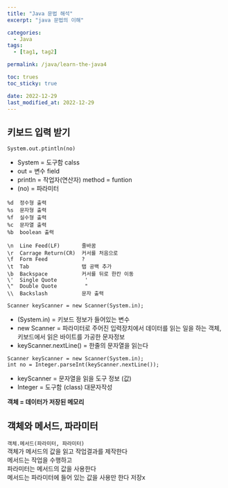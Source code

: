 ```yaml
---
title: "Java 문법 해석"
excerpt: "java 문법의 이해"

categories:
  - Java
tags:
  - [tag1, tag2]

permalink: /java/learn-the-java4

toc: trues
toc_sticky: true

date: 2022-12-29
last_modified_at: 2022-12-29
---
```

## 키보드 입력 받기

`System.out.ptintln(no)`
- System = 도구함 calss
- out = 변수 field
- println = 작업자(연산자) method = funtion
- (no) = 파라미터

```
%d	정수형 출력  
%s  문자형 출력  
%f	실수형 출력  
%c	문자열 출력  
%b	boolean 출력  

\n  Line Feed(LF)       줄바꿈  
\r  Carrage Return(CR)  커서를 처음으로  
\f  Form Feed           ?  
\t  Tab                 탭 공백 추가  
\b  Backspace           커서를 뒤로 한칸 이동  
\'  Single Quote         '  
\"  Double Quote         "  
\\  Backslash           문자 출력
```

`Scanner keyScanner = new Scanner(System.in);`
- (System.in) = 키보드 정보가 들어있는 변수
-  new Scanner = 파라미터로 주어진 입력장치에서 데이터를 읽는 일을 하는 객체, 키보드에서 읽은 바이트를 가공한 문자정보
- keyScanner.nextLine() = 한줄의 문자열을 읽는다
```
Scanner keyScanner = new Scanner(System.in);    
int no = Integer.parseInt(keyScanner.nextLine());
```
- keyScanner = 문자열을 읽을 도구 정보 (값)
- Integer = 도구함 (class) 대문자작성

**객체 = 데이터가 저장된 메모리**

## 객체와 메서드, 파라미터


`객체.메서드(파라미터, 파라미터)`  
객체가 메서드의 값을 읽고 작업결과를 제작한다  
메서드는 작업을 수행하고  
파라미터는 메서드의 값을 사용한다  
메서드는 파라미터에 들어 있는 값을 사용만 한다 저장x
